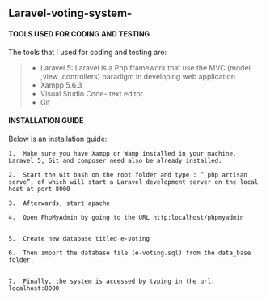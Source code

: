 ## Laravel-voting-system-
#### TOOLS USED FOR CODING AND TESTING 
The tools that I used for coding and testing are:

>-	Laravel 5: Laravel is a Php framework that use the MVC (model ,view ,controllers) paradigm in developing web application 
>-	Xampp 5.6.3 
>-	Visual Studio Code-  text editor.
>-	Git


#### INSTALLATION GUIDE

Below is an installation guide:
```
1.	Make sure you have Xampp or Wamp installed in your machine, Laravel 5, Git and composer need also be already installed.

2.	Start the Git bash on the root folder and type : “ php artisan serve”, of which will start a Laravel development server on the local host at port 8000 
  
3.	Afterwards, start apache

4.	Open PhpMyAdmin by going to the URL http:localhost/phpmyadmin


5.	Create new database titled e-voting

6.	Then import the database file (e-voting.sql) from the data_base folder.


7.	Finally, the system is accessed by typing in the url: localhost:8000

```
